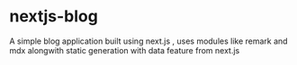 # nextjs-blog

A simple blog application built using next.js , uses modules like remark and mdx alongwith static generation with data feature from next.js
